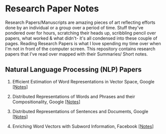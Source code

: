 # Research Paper Notes

Research Papers/Manuscripts are amazing pieces of art reflecting efforts done by an individual or a group over a period of time. Stuff they've pondered over for hours, scratching their heads up, scribbling pencil over papers, what worked & what didn't- it's all condensed into these couple of pages. Reading Research Papers is what I love spending my time over when I'm not in front of the computer screen. This repository contains research papers that I've read over mapped with their Summaries/ Short notes.

## Natural Language Processing (NLP) Papers

1. Efficient Estimation of Word Representations in Vector Space, Google [[Notes]](https://github.com/LaxmanSinghTomar/Research-Paper-Notes/blob/master/NLP/Word2Vec.pdf)

2. Distributed Representations of Words and Phrases and their Compositionality, Google [[Notes]](https://github.com/LaxmanSinghTomar/Research-Paper-Notes/blob/master/NLP/Word2Vec_Pt_2.pdf)

3. Distributed Representations of Sentences and Documents, Google [[Notes]](https://github.com/LaxmanSinghTomar/Research-Paper-Notes/blob/master/NLP/Doc2Vec.pdf)

4. Enriching Word Vectors with Subword Information, Facebook [[Notes]](https://github.com/LaxmanSinghTomar/Research-Paper-Notes/blob/master/NLP/Fasttext.pdf)
